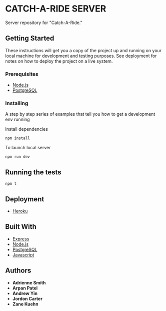 CATCH-A-RIDE SERVER
============

Server repository for "Catch-A-Ride."

## Getting Started

These instructions will get you a copy of the project up and running on your local machine for development and testing purposes. See deployment for notes on how to deploy the project on a live system.

### Prerequisites

* [Node.js](https://nodejs.org/en/)
* [PostgreSQL](https://www.postgresql.org)

### Installing

A step by step series of examples that tell you how to get a development env running

Install dependencies
```
npm install
```
To launch local server
```
npm run dev
```
## Running the tests

```
npm t
```

## Deployment

* [Heroku](https://devcenter.heroku.com/articles/git)


## Built With
* [Express](https://expressjs.com/)
* [Node.js](https://nodejs.org/en/)
* [PostgreSQL](https://www.postgresql.org)
* [Javascript](https://www.javascript.com)

## Authors
* **Adrienne Smith**
* **Arpan Patel**
* **Andrew Yin** 
* **Jordon Carter** 
* **Zane Kuehn**
